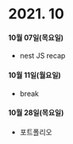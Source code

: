 # 2021. 10

#### 10월 07일(목요일)

- nest JS recap

#### 10월 11일(월요일)

- break

#### 10월 28일(목요일)

- 포트폴리오
